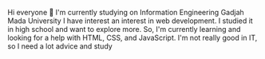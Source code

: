 Hi everyone 👋
I'm currently studying on Information Engineering Gadjah Mada University
I have interest an interest in web development. I studied it in high school and want to explore more. So, I'm currently learning and looking for a help with HTML, CSS, and JavaScript.
I'm not really good in IT, so I need a lot advice and study



<!--
**nathaniaratnadewi/nathaniaratnadewi** is a ✨ _special_ ✨ repository because its `README.md` (this file) appears on your GitHub profile.

Here are some ideas to get you started:

- 🔭 I’m currently working on ...
- 🌱 I’m currently learning ...
- 👯 I’m looking to collaborate on ...
- 🤔 I’m looking for help with ...
- 💬 Ask me about ...
- 📫 How to reach me: ...
- 😄 Pronouns: ...
- ⚡ Fun fact: ...
-->
